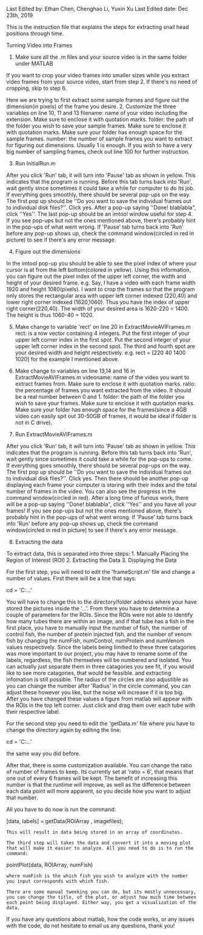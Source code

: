 Last Edited by: Ethan Chen, Chenghao Li, Yuxin Xu
Last Edited date: Dec 23th, 2019


This is the instruction file that explains the steps for extracting snail head positions through time.

Turning Video into Frames

1. Make sure all the .m files and your source video is in the same folder under MATLAB

If you want to crop your video frames into smaller sizes while you extract video frames from your source video, start from step 2. If there's no need of cropping, skip to step 6.

Here we are trying to first extract some sample frames and figure out  the dimension(in pixels) of the frame you desire.
2. Customize the three variables on line 10, 11 and 13
filename: name of your video including the extension. Make sure to enclose it with quotation marks.
folder: the path of the folder you wish to save your sample frames. Make sure to enclose it with quotation marks. Make sure your folder has enough space for the sample frames.
number: the number of sample frames you want to extract for figuring out dimensions. Usually 1 is enough.
If you wish to have a very big number of sampling frames, check out line 100 for further instruction.

3. Run InitialRun.m

After you click 'Run' tab, it will turn into 'Pause' tab as shown in yellow. This indicates that the program is running. Before this tab turns back into 'Run', wait gently since sometimes it could take a while for computer to do its job.
If everything goes smoothly, there should be several pop-ups on the way. The first pop up should be ''Do you want to save the individual frames out to individual disk files?''. Click yes. After a pop-up saying ''Done! blablabla", click ''Yes''. The last pop-up should be an imtool window useful for step 4.
If you see pop-ups but not the ones mentioned above, there's probably hint in the pop-ups of what went wrong.
If 'Pause' tab turns back into 'Run' before any pop-up shows up, check the command window(circled in red in picture) to see if there's any error message.

4. Figure out the dimensions


In the imtool pop-up you should be able to see the pixel index of where your cursor is at from the left bottom(colored in yellow). Using this information, you can figure out the pixel index of the upper left corner, the width and height of your desired frame.
e.g. Say, I have a video with each frame width 1920 and height 1080(pixels). I want to crop the frames so that the program only stores the rectangular area with upper left corner indexed (220,40) and lower right corner indexed (1620,1060). Thus you have the index of upper right corner(220,40). The width of your desired area is 1620-220 = 1400. The height is thus 1060-40 = 1020.

5. Make change to variable 'rect' on line 20 in ExtractMovieAVIFrames.m
rect: is a row vector containing 4 integers. Put the first integer of your upper left corner index in the first spot. Put the second integer of your upper left corner index in the second spot. The third and fourth spot are your desired width and height respectively.
e.g. rect = [220 40 1400 1020] for the example I mentioned above.

6. Make change to variables on line 13,14 and 16 in ExtractMovieAVIFrames.m
videoname: name of the video you want to extract frames from. Make sure to enclose it with quotation marks.
ratio: the percentage of frames you want extracted from the video. It should be a real number between 0 and 1.
folder: the path of the folder you wish to save your frames. Make sure to enclose it with quotation marks. Make sure your folder has enough space for the frames(since a 4GB video can easily spit out 30-50GB of frames, it would be ideal if folder is not in C drive).

7. Run ExtractMovieAVIFrames.m


After you click 'Run' tab, it will turn into 'Pause' tab as shown in yellow. This indicates that the program is running. Before this tab turns back into 'Run', wait gently since sometimes it could take a while for the pop-ups to come.
If everything goes smoothly, there should be several pop-ups on the way. The first pop up should be ''Do you want to save the individual frames out to individual disk files?''. Click yes. Then there should be another pop-up displaying each frame your computer is storing with their index and the total number of frames in the video. You can also see the progress in the command window(circled in red). After a long time of furious work, there will be a pop-up saying ''Done! blablabla", click ''Yes'' and you have all your frames!
If you see pop-ups but not the ones mentioned above, there's probably hint in the pop-ups of what went wrong.
If 'Pause' tab turns back into 'Run' before any pop-up shows up, check the command window(circled in red in picture) to see if there's any error message.

8. Extracting the data

To extract data, this is separated into three steps:
	1. Manually Placing the Region of Interest (ROI)
	2. Extracting the Data
	3. Displaying the Data

For the first step, you will need to edit the 'frameScript.m' file and change a number of values. First there will be a line that says:

cd = 'C:\...'

You will have to change this to the directory/folder address where your have stored the pictures inside the '...'. From there you have to determine a couple of parameters for the ROIs. Since the ROIs were not able to identify how many tubes there are within an image, and if that tube has a fish in the first place, you have to manually input the number of fish, the number of control fish, the number of protein injected fish, and the number of venom fish by changing the numFish, numControl, numProtein and numVenom values respectively.
 Since the labels being limitied to these three catagories was more important to our project, you may have to rename some of the labels, regardless, the fish themselves will be numbered and isolated. You can actually just separate them in three catagories you see fit, if you would like to see more catagories, that would be feasible. and extracting infomation is still possible.
The radius of the circles are also adjustible as you can change the number after 'Radius' in the circle command, you can adjust these however you like, but the noise will increase if it is too big.
After you have changed these values a figure from matlab will appear with the ROIs in the top left corner. Just click and drag them over each tube with their respective label.

For the second step you need to edit the 'getData.m' file where you have to change the directory again by editing the line:

cd = 'C:\...'

the same way you did before.

After that, there is some customization available. You can change the ratio of number of frames to keep. Its currently set at 'ratio = 6', that means that one out of every 6 frames will be kept. The benefit of increasing this number is that the runtime will improve, as well as the difference between each data point will more apparent, so you decide how you want to adjust that number.

All you have to do now is run the command:

[data, labels] =  getData(ROIArray , imagefiles);

	This will result in data being stored in an array of coordinates.

	The third step will takes the data and convert it into a moving plot that will make it easier to analyze. All you need to do is to run the command:

 pointPlot(data, ROIArray, numFish)

	where numFish is the which fish you wish to analyze with the number you input corresponds with which fish.

	There are some manual tweeking you can do, but its mostly unnecessary, you can change the title, of the plot, or adjust how much time between each point being displayed. Either way, you get a visualization of the data.




If you have any questions about matlab, how the code works, or any issues with the code, do not hesitate to email us any questions, thank you!
